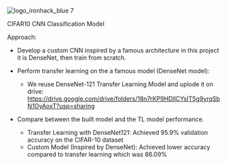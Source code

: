 ![logo_ironhack_blue 7](https://user-images.githubusercontent.com/23629340/40541063-a07a0a8a-601a-11e8-91b5-2f13e4e6b441.png)

CIFAR10 CNN Classification Model

Approach:
- Develop a custom CNN inspired by a famous architecture in this project it is DenseNet, then train from scratch.
  
- Perform transfer learning on the a famous model (DenseNet model):
  - We reuse DenseNet-121 Transfer Learning Model and uplode it on drive: https://drive.google.com/drive/folders/18n7rKP9HDllCYsIT5g9yrqSbN1OyAoxT?usp=sharing
  
- Compare between the built model and the TL model performance.
  - Transfer Learning with DenseNet121: Achieved 95.9% validation accuracy on the CIFAR-10 dataset
  - Custom Model (Inspired by DenseNet): Achieved lower accuracy compared to transfer learning which was 86.09%
